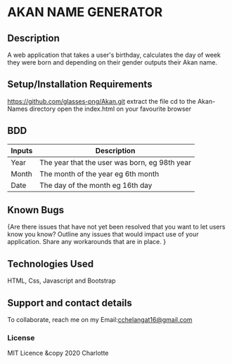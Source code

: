 # AKAN NAME GENERATOR

## Description
A web application that takes a user's birthday, calculates the day of week they were born and depending on their gender outputs their Akan name.

## Setup/Installation Requirements
https://github.com/glasses-png/Akan.git
extract the file
cd to the Akan-Names directory
open the index.html on your favourite browser

## BDD
| Inputs | Description |
|-------- |------------|
| Year | The year that the user was born, eg 98th year |
| Month | The month of the year eg 6th month |
| Date | The day of the month eg 16th day |
## Known Bugs
{Are there issues that have not yet been resolved that you want to let users know you know? Outline any issues that would impact use of your application. Share any workarounds that are in place. }

## Technologies Used
HTML,
Css,
Javascript and 
Bootstrap

## Support and contact details
To collaborate, reach me on my Email:cchelangat16@gmail.com

### License
MIT Licence &copy 2020 Charlotte

  